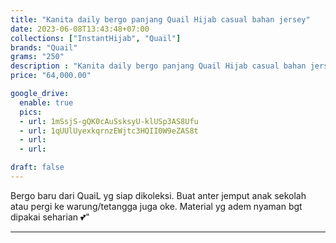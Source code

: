 ```yaml
---
title: "Kanita daily bergo panjang Quail Hijab casual bahan jersey"
date: 2023-06-08T13:43:48+07:00
collections: ["InstantHijab", "Quail"]
brands: "Quail"
grams: "250"
description : "Kanita daily bergo panjang Quail Hijab casual bahan jersey"
price: "64,000.00"

google_drive:
  enable: true
  pics:
  - url: 1mSsjS-gQK0cAuSsksyU-klUSp3AS8Ufu
  - url: 1qUUlUyexkqrnzEWjtc3HQII0W9eZAS8t
  - url: 
  - url: 

draft: false
---
```


Bergo baru dari QuaiL yg siap dikoleksi. Buat anter jemput anak sekolah atau pergi ke warung/tetangga juga oke. Material yg adem nyaman bgt dipakai seharian 💕"

---------      
  
